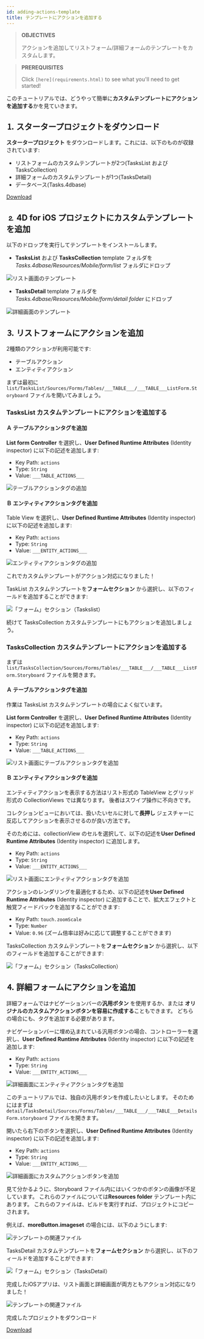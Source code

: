 ```yaml
---
id: adding-actions-template
title: テンプレートにアクションを追加する
---
```


> **OBJECTIVES**
> 
> アクションを追加してリストフォーム/詳細フォームのテンプレートをカスタムします。

> **PREREQUISITES**
> 
> Click `[here](requirements.html)` to see what you'll need to get started!

このチュートリアルでは、どうやって簡単に**カスタムテンプレートにアクションを追加する**かを見ていきます。

## ⒈ スタータープロジェクトをダウンロード

**スタータープロジェクト** をダウンロードします。これには、以下のものが収録されています:

* リストフォームのカスタムテンプレートが2つ(TasksList および TasksCollection)
* 詳細フォームのカスタムテンプレートが1つ(TasksDetail)
* データベース(Tasks.4dbase)

<div className="center-button">
<a class="button button--primary"
href="https://github.com/4d-go-mobile/tutorial-AddingActionToTemplates/archive/1dc5aecfbea62a9999d571cb1a956f1ef6983111.zip">Download</a>
</div>

## ⒉ 4D for iOS プロジェクトにカスタムテンプレートを追加

以下のドロップを実行してテンプレートをインストールします。

* **TasksList** および **TasksCollection** template フォルダを*Tasks.4dbase/Resources/Mobile/form/list* フォルダにドロップ

![リスト画面のテンプレート](img/Listform-templates.png)

* **TasksDetail** template フォルダを *Tasks.4dbase/Resources/Mobile/form/detail folder* にドロップ

![詳細画面のテンプレート](img/Detailform-template.png)

## ⒊ リストフォームにアクションを追加

2種類のアクションが利用可能です:
* テーブルアクション
* エンティティアクション

まずは最初に `list/TasksList/Sources/Forms/Tables/___TABLE___/___TABLE___ListForm.Storyboard` ファイルを開いてみましょう。

### TasksList カスタムテンプレートにアクションを追加する

#### Ａ テーブルアクションタグを追加

**List form Controller** を選択し、**User Defined Runtime Attributes** (Identity inspector) に以下の記述を追加します:

* Key Path: `actions`
* Type: `String`
* Value: `___TABLE_ACTIONS___`

![テーブルアクションタグの追加](img/Add-table-tag-taskslist.png)


#### Ｂ エンティティアクションタグを追加

Table View を選択し、**User Defined Runtime Attributes** (Identity inspector) に以下の記述を追加します:

* Key Path: `actions`
* Type: `String`
* Value: `___ENTITY_ACTIONS___`

![エンティティアクションタグの追加](img/Add-entity-tag-taskslist.png)

これでカスタムテンプレートがアクション対応になりました！

TaskList カスタムテンプレートを**フォームセクション** から選択し、以下のフィールドを追加することができます:

![「フォーム」セクション（Taskslist）](img/listform-taskslist-forms-section.png)

続けて TasksCollection カスタムテンプレートにもアクションを追加しましょう。

### TasksCollection カスタムテンプレートにアクションを追加する

まずは`list/TasksCollection/Sources/Forms/Tables/___TABLE___/___TABLE___ListForm.Storyboard` ファイルを開きます。

#### Ａ テーブルアクションタグを追加

作業は TasksList カスタムテンプレートの場合によく似ています。

**List form Controller** を選択し、**User Defined Runtime Attributes** (Identity inspector) に以下の記述を追加します:

* Key Path: `actions`
* Type: `String`
* Value: `___TABLE_ACTIONS___`

![リスト画面にテーブルアクションタグを追加](img/Add-collection-table-tag-taskslist.png)

#### Ｂ エンティティアクションタグを追加

エンティティアクションを表示する方法はリスト形式の TableView とグリッド形式の CollectionViews では異なります。 後者はスワイプ操作に不向きです。

コレクションビューにおいては、扱いたいセルに対して**長押し** ジェスチャーに反応してアクションを表示させるのが良い方法です。

そのためには、collectionView のセルを選択して、以下の記述を**User Defined Runtime Attributes** (Identity inspector) に追加します。

* Key Path: `actions`
* Type: `String`
* Value: `___ENTITY_ACTIONS___`

![リスト画面にエンティティアクションタグを追加](img/Add-collection-entity-tag-taskslist.png)

アクションのレンダリングを最適化するため、以下の記述を**User Defined Runtime Attributes** (Identity inspector) に追加することで、拡大エフェクトと触覚フィードバックを追加することができます:

* Key Path: `touch.zoomScale`
* Type: `Number`
* Value: `0.96` (ズーム倍率は好みに応じて調整することができます)

TasksCollection カスタムテンプレートを**フォームセクション** から選択し、以下のフィールドを追加することができます:

![「フォーム」セクション（TasksCollection）](img/listform-taskscollection-forms-section.png)


## ⒋ 詳細フォームにアクションを追加

詳細フォームではナビゲーションバーの**汎用ボタン** を使用するか、または **オリジナルのカスタムアクションボタンを容易に作成する**こともできます。 どちらの場合にも、タグを追加する必要があります。

ナビゲーションバーに埋め込まれている汎用ボタンの場合、コントローラーを選択し、**User Defined Runtime Attributes** (Identity inspector) に以下の記述を追加します:

* Key Path: `actions`
* Type: `String`
* Value: `___ENTITY_ACTIONS___`

![詳細画面にエンティティアクションタグを追加](img/Detail-form-action-navigationBar.png)

このチュートリアルでは、独自の汎用ボタンを作成したいとします。 そのためにはまずは`detail/TasksDetail/Sources/Forms/Tables/___TABLE___/___TABLE___DetailsForm.storyboard` ファイルを開きます。

開いたら右下のボタンを選択し、**User Defined Runtime Attributes** (Identity inspector) に以下の記述を追加します:

* Key Path: `actions`
* Type: `String`
* Value: `___ENTITY_ACTIONS___`

![詳細画面にカスタムアクションボタンを追加](img/Detail-form-action-custom-action-Button.png)

見て分かるように、Storyboard ファイル内にはいくつかのボタンの画像が不足しています。 これらのファイルについては**Resources folder** テンプレート内にあります。 これらのファイルは、ビルドを実行すれば、プロジェクトにコピーされます。

例えば、**moreButton.imageset** の場合には、以下のようにします:

![テンプレートの関連ファイル](img/Template-Ressources.png)

TasksDetail カスタムテンプレートを**フォームセクション** から選択し、以下のフィールドを追加することができます:

![「フォーム」セクション（TasksDetail）](img/detailform-forms-section.png)

完成したiOSアプリは、リスト画面と詳細画面が両方ともアクション対応になりました！

![テンプレートの関連ファイル](img/ListForm-entity-action-tableview.png)

完成したプロジェクトをダウンロード

<div className="center-button">
<a className="button button--primary"
href="https://github.com/4d-go-mobile/tutorial-AddingActionToTemplates/releases/latest/download/tutorial-AddingActionToTemplates.zip">Download</a>
</div>


